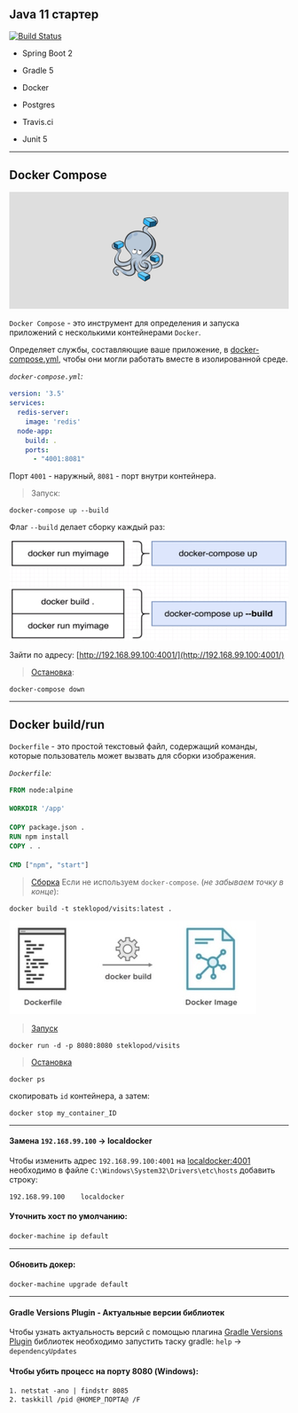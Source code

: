 ## Java 11 стартер
[![Build Status](https://travis-ci.org/steklopod/Java_11-starter.svg?branch=master)](https://travis-ci.org/steklopod/Java_11-starter)

* Spring Boot 2

* Gradle 5

* Docker

* Postgres

* Travis.ci

* Junit 5

___

## Docker Compose

![alt text](https://github.com/steklopod/Docker_visits/blob/master/screenshots/compose.png "compose")

`Docker Compose` - это инструмент для определения и запуска приложений с несколькими контейнерами `Docker`.

Определяет службы, составляющие ваше приложение, в [docker-compose.yml](https://docs.docker.com/compose/compose-file/), 
чтобы они могли работать вместе в изолированной среде.

*`docker-compose.yml`:*

```yaml
version: '3.5'
services:
  redis-server:
    image: 'redis'
  node-app:
    build: .
    ports:
      - "4001:8081"
```

Порт `4001` - наружный, `8081` - порт внутри контейнера.

> Запуск:

```docker
docker-compose up --build
```

Флаг `--build` делает сборку каждый раз:

![alt text](https://github.com/steklopod/Docker_visits/blob/master/screenshots/docker-compose_up.png "docker-compose_up")

Зайти по адресу: [http://192.168.99.100:4001/](http://192.168.99.100:4001/)


>[Остановка](https://docs.docker.com/compose/reference/down/):

```docker
docker-compose down
```
___

## Docker build/run 

`Dockerfile` - это простой текстовый файл, содержащий команды, которые пользователь может вызвать для сборки изображения.


*`Dockerfile`:*

```dockerfile
FROM node:alpine

WORKDIR '/app'

COPY package.json .
RUN npm install
COPY . .

CMD ["npm", "start"]
```


> [Сборка](https://docs.docker.com/engine/reference/commandline/build/#tag-an-image--t) Если не используем `docker-compose`.
(_не забываем точку в конце_):

```docker
docker build -t steklopod/visits:latest .
```

![alt text](https://github.com/steklopod/Docker_visits/blob/master/screenshots/Docker_build.jpg "Docker_build")


>[Запуск](https://docs.docker.com/engine/reference/run/)

```docker
docker run -d -p 8080:8080 steklopod/visits
```

>[Остановка](https://docs.docker.com/engine/reference/commandline/stop/)
```docker
docker ps
```
скопировать `id` контейнера, а затем:
```docker
docker stop my_container_ID
```
___


#### Замена `192.168.99.100` -> localdocker

Чтобы изменить адрес `192.168.99.100:4001` на [localdocker:4001](http://localdocker:4001) необходимо в
файле `C:\Windows\System32\Drivers\etc\hosts` добавить строку:

```text
192.168.99.100    localdocker
```

#### Уточнить хост по умолчанию:

```bash
docker-machine ip default
```
___

#### Обновить докер:
```docker
docker-machine upgrade default
```

___

#### Gradle Versions Plugin - Актуальные версии библиотек

Чтобы узнать актуальность версий с помощью плагина [Gradle Versions Plugin](https://github.com/ben-manes/gradle-versions-plugin) 
библиотек необходимо запустить таску gradle: `help` -> `dependencyUpdates`

#### Чтобы убить процесс на порту 8080 (Windows):
```
1. netstat -ano | findstr 8085
2. taskkill /pid @НОМЕР_ПОРТА@ /F
``` 
